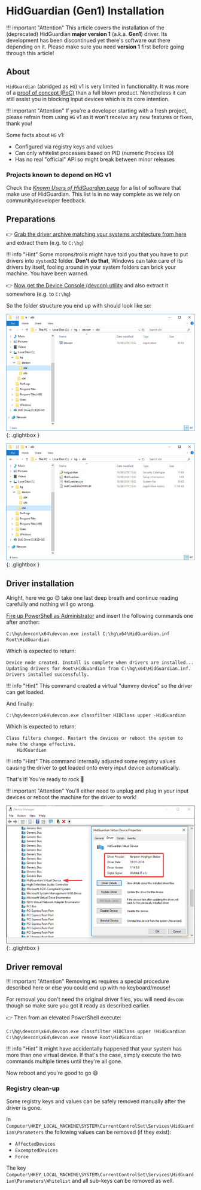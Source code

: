 # HidGuardian (Gen1) Installation

!!! important "Attention"
    This article covers the installation of the (deprecated) HidGuardian **major version 1** (a.k.a. **Gen1**) driver. Its development has been discontinued yet there's software out there depending on it. Please make sure you need **version 1** first before going through this article!

## About

`HidGuardian` (abridged as `HG`) v1 is very limited in functionality. It was more of a [proof of concept (PoC)](https://en.wikipedia.org/wiki/Proof_of_concept) than a full blown product. Nonetheless it can still assist you in blocking input devices which is its core intention.

!!! important "Attention"
    If you're a developer starting with a fresh project, please refrain from using `HG` v1 as it won't receive any new features or fixes, thank you!

Some facts about `HG` v1:

- Configured via registry keys and values
- Can only whitelist processes based on PID (numeric Process ID)
- Has no real "official" API so might break between minor releases

### Projects known to depend on HG v1

Check the [_Known Users of HidGuardian_ page](https://vigem.org/projects/HidGuardian/Hall-of-fame/) for a list of software that make use of HidGuardian. This list is in no way complete as we rely on community/developer feedback.

## Preparations

👉 [Grab the driver archive matching your systems architecture from here](https://downloads.vigem.org/projects/HidGuardian/stable/1.14.3.0/windows/) and extract them (e.g. to `C:\hg`)

!!! info "Hint"
    Some morons/trolls might have told you that you have to put drivers into `system32` folder. **Don't do that**, Windows can take care of its drivers by itself, fooling around in your system folders can brick your machine. You have been warned.

👉 [Now get the Device Console (devcon) utility](https://downloads.vigem.org/other/microsoft/devcon.zip) and also extract it somewhere (e.g. to `C:\hg`)

So the folder structure you end up with should look like so:

[![vmware_2018-08-15_16-02-58.png](images/vmware_2018-08-15_16-02-58.png)](images/vmware_2018-08-15_16-02-58.png){: .glightbox }

[![2018-08-15_16-04-35.png](images/2018-08-15_16-04-35.png)](images/2018-08-15_16-04-35.png){: .glightbox }

## Driver installation

Alright, here we go 😊 take one last deep breath and continue reading carefully and nothing will go wrong.

[Fire up PowerShell as Administrator](https://www.top-password.com/blog/5-ways-to-run-powershell-as-administrator-in-windows-10/) and insert the following commands one after another:

```text
C:\hg\devcon\x64\devcon.exe install C:\hg\x64\HidGuardian.inf Root\HidGuardian
```

Which is expected to return:

```text
Device node created. Install is complete when drivers are installed...
Updating drivers for Root\HidGuardian from C:\hg\x64\HidGuardian.inf.
Drivers installed successfully.
```

!!! info "Hint"
    This command created a virtual "dummy device" so the driver can get loaded.

And finally:

```text
C:\hg\devcon\x64\devcon.exe classfilter HIDClass upper -HidGuardian
```

Which is expected to return:

```text
Class filters changed. Restart the devices or reboot the system to make the change effective.
    HidGuardian
```

!!! info "Hint"
    This command internally adjusted some registry values causing the driver to get loaded onto every input device automatically.

That's it! You're ready to rock 🎉

!!! important "Attention"
    You'll either need to unplug and plug in your input devices or reboot the machine for the driver to work!

[![2018-08-15_16-14-01.png](images/2018-08-15_16-14-01.png)](images/2018-08-15_16-14-01.png){: .glightbox }

## Driver removal

!!! important "Attention"
    Removing `HG` requires a special procedure described here or else you could end up with no keyboard/mouse!

For removal you don't need the original driver files, you will need `devcon` though so make sure you got it ready as described earlier.

👉 Then from an elevated PowerShell execute:

```text
C:\hg\devcon\x64\devcon.exe classfilter HIDClass upper !HidGuardian
C:\hg\devcon\x64\devcon.exe remove Root\HidGuardian
```

!!! info "Hint"
    It might have accidentally happened that your system has more than one virtual device. If that's the case, simply execute the two commands multiple times until they're all gone.

Now reboot and you're good to go 😄

### Registry clean-up

Some registry keys and values can be safely removed manually after the driver is gone.

In `Computer\HKEY_LOCAL_MACHINE\SYSTEM\CurrentControlSet\Services\HidGuardian\Parameters` the following values can be removed (if they exist):

- `AffectedDevices`
- `ExcemptedDevices`
- `Force`

The key `Computer\HKEY_LOCAL_MACHINE\SYSTEM\CurrentControlSet\Services\HidGuardian\Parameters\Whitelist` and all sub-keys can be removed as well.

